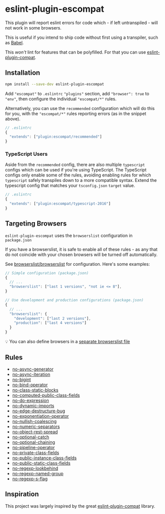 # eslint-plugin-escompat

This plugin will report eslint errors for code which - if left untranspiled -
will not work in some browsers.

This is useful if you intend to ship code without first using a transpiler, such
as [Babel](https://babeljs.io).

This _won't_ lint for features that can be polyfilled. For that you can use
[eslint-plugin-compat][epc].

## Installation

```bash
npm install --save-dev eslint-plugin-escompat
```

Add `"escompat"` to `.eslintrc` `"plugins"` section, add `"browser": true` to
`"env"`, then configure the individual `"escompat/*"` rules.

Alternatively, you can use the `recommended` configuration which will do this
for you, with the `"escompat/*"` rules reporting errors (as in the snippet
above).

```js
// .eslintrc
{
  "extends": ["plugin:escompat/recommended"]
}
```

### TypeScript Users

Aside from the `recommended` config, there are also multiple `typescript`
configs which can be used if you're using TypeScript. The TypeScript configs
only enable some of the rules, avoiding enabling rules for which `typescript`
safely transpiles down to a more compatible syntax. Extend the typescript config
that matches your `tsconfig.json` `target` value.

```js
// .eslintrc
{
  "extends": ["plugin:escompat/typescript-2016"]
}
```

## Targeting Browsers

`eslint-plugin-escompat` uses the `browserslist` configuration in `package.json`

If you have a browserslist, it is safe to enable all of these rules - as any that
do not coincide with your chosen browsers will be turned off automatically.

See [browserslist/browserslist](https://github.com/browserslist/browserslist)
for configuration. Here's some examples:

```js
// Simple configuration (package.json)
{
  // ...
  "browserslist": ["last 1 versions", "not ie <= 8"],
}
```

```js
// Use development and production configurations (package.json)
{
  // ...
  "browserslist": {
    "development": ["last 2 versions"],
    "production": ["last 4 versions"]
  }
}
```

:bulb: You can also define browsers in a
[separate browserslist file](https://github.com/browserslist/browserslist#config-file)

## Rules

- [no-async-generator](./docs/no-async-generator.md)
- [no-async-iteration](./docs/no-async-iteration.md)
- [no-bigint](./docs/no-bigint.md)
- [no-bind-operator](./docs/no-bind-operator.md)
- [no-class-static-blocks](./docs/no-class-static-blocks.md)
- [no-computed-public-class-fields](./docs/no-computed-public-class-fields.md)
- [no-do-expression](./docs/no-do-expression.md)
- [no-dynamic-imports](./docs/no-dynamic-imports.md)
- [no-edge-destructure-bug](./docs/no-edge-destructure-bug.md)
- [no-exponentiation-operator](./docs/no-exponentiation-operator.md)
- [no-nullish-coalescing](./docs/no-nullish-coalescing.md)
- [no-numeric-separators](./docs/no-numeric-separators.md)
- [no-object-rest-spread](./docs/no-object-rest-spread.md)
- [no-optional-catch](./docs/no-optional-catch.md)
- [no-optional-chaining](./docs/no-optional-chaining.md)
- [no-pipeline-operator](./docs/no-pipeline-operator.md)
- [no-private-class-fields](./docs/no-private-class-fields.md)
- [no-public-instance-class-fields](./docs/no-public-instance-class-fields.md)
- [no-public-static-class-fields](./docs/no-public-static-class-fields.md)
- [no-regexp-lookbehind](./docs/no-regexp-lookbehind.md)
- [no-regexp-named-group](./docs/no-regexp-named-group.md)
- [no-regexp-s-flag](./docs/no-regexp-s-flag.md)

## Inspiration

This project was largely inspired by the great [eslint-plugin-compat][epc]
library.

[epc]: https://github.com/amilajack/eslint-plugin-compat
